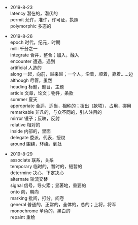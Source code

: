 
- 2019-8-23     
latency 潜在的，潜伏的     
permit 允许，准许，许可证，执照     
polymorphic 多态的     

- 2019-8-26     
epoch 时代，纪元，时期  
milli 千分之一      
integrate 合并，整合；加入，融入       
encounter 遭遇，遇到     
artificial 人造的      
along 一起，向前，越来越；一个人，沿着，顺着，靠着……边     
although 尽管，虽然      
heading 标题，题目，主题        
article 文章，论文；物件，条款     
summer 夏天       
appropriate 合适，适当，相称的；拨出（款项），占用，挪用      
remarkable 非凡的，与众不同的，引人注目的      
mirror 镜子；反映，反射     
relative 相对的    
inside 内部的，里面       
delegate 委派，代表，授权       
around 围绕，环绕，到处      

- 2019-8-29     
associate 联系，关系     
temporary 临时的，暂时的，短暂的       
determine 决心，下定决心       
alternate 轮流交替      
signal 信号，导火索；显著地，重要的       
onto 向，朝向       
marking 批阅，打分，阅卷        
general 普通的，正常的，全体的，总的；上将，将军        
monochrome 单色的，黑白的      
repaint 重绘      